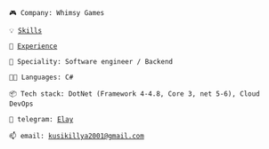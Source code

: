 <code>🎮 Company: Whimsy Games</code>

<code>💡 [Skills](SKILLS.md)</code>

<code>📓 [Experience](EXPERIENCE.md)</code>

<code>👷 Speciality: Software engineer / Backend </code><br>

<code>🧑‍💻 Languages: C#</code>

<code>📦 Tech stack: DotNet (Framework 4-4.8, Core 3, net 5-6), Cloud DevOps </code>

<code>💬 telegram: [Elay](https://t.me/IKUQR)</code>

<code>📫 email: [kusikillya2001@gmail.com](mailto:kusikillya2001@gmail.com)</code>
